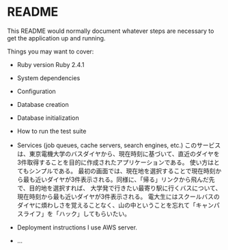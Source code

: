 # README

This README would normally document whatever steps are necessary to get the
application up and running.

Things you may want to cover:

* Ruby version
Ruby 2.4.1
* System dependencies

* Configuration

* Database creation

* Database initialization

* How to run the test suite

* Services (job queues, cache servers, search engines, etc.)
このサービスは、東京電機大学のバスダイヤから、現在時刻に基づいて、直近のダイヤを3件取得することを目的に作成されたアプリケーションである。
使い方はとてもシンプルである。
最初の画面では、現在地を選択することで現在時刻から最も近いダイヤが3件表示される。同様に、「帰る」リンクから飛んだ先で、目的地を選択すれば、
大学発で行きたい最寄り駅に行くバスについて、現在時刻から最も近いダイヤが3件表示される。
電大生にはスクールバスのダイヤに煩わしさを覚えることなく、山の中ということを忘れて「キャンパスライフ」を「ハック」してもらいたい。

* Deployment instructions
I use AWS server.

* ...
